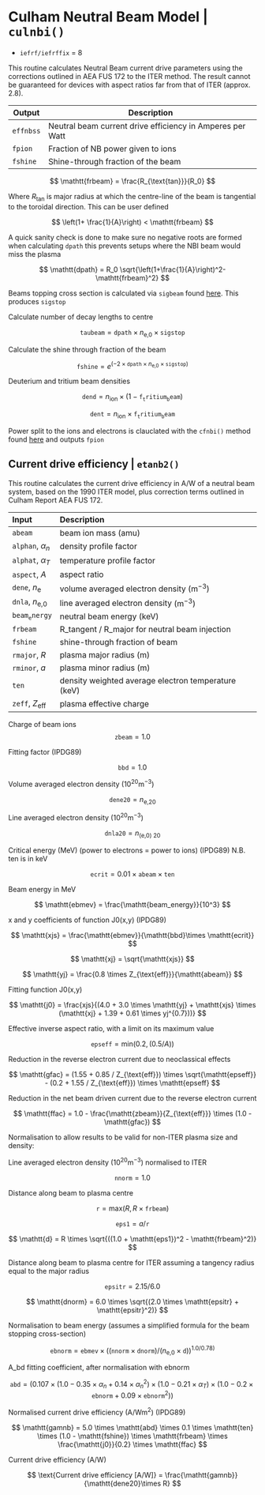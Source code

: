 # Culham Neutral Beam Model | `culnbi()`

- `iefrf/iefrffix` = 8 



This routine calculates Neutral Beam current drive parameters
using the corrections outlined in AEA FUS 172 to the ITER method.
The result cannot be guaranteed for devices with aspect ratios far
from that of ITER (approx. 2.8).

| Output | Description |
|----------|-------------|
| $\mathtt{effnbss}$  | Neutral beam current drive efficiency in Amperes per Watt |
| $\mathtt{fpion}$    | Fraction of NB power given to ions |
| $\mathtt{fshine}$   | Shine-through fraction of the beam |

$$
\mathtt{frbeam} = \frac{R_{\text{tan}}}{R_0}
$$

Where $R_{\text{tan}}$ is major radius at which the centre-line of the beam is tangential to the toroidal direction. This can be user defined

$$
\left(1+ \frac{1}{A}\right) < \mathtt{frbeam}
$$

A quick sanity check is done to make sure no negative roots are formed when calculating $\mathtt{dpath}$ this prevents setups where the NBI beam would miss the plasma


$$
\mathtt{dpath} = R_0 \sqrt{\left(1+\frac{1}{A}\right)^2-\mathtt{frbeam}^2}
$$

Beams topping cross section is calculated via $\mathtt{sigbeam}$ found [here](../NBI/nbi_overview.md/#beam-stopping-cross-section-sigbeam). This produces $\mathtt{sigstop}$

Calculate number of decay lengths to centre

$$
\mathtt{taubeam} = \mathtt{dpath} \times n_{\text{e,0}} \times \mathtt{sigstop}
$$

Calculate the shine through fraction of the beam

$$
\mathtt{fshine} = e^{\left(-2 \times \mathtt{dpath} \times n_{\text{e,0}} \times \mathtt{sigstop}\right)}
$$

Deuterium and tritium beam densities

$$
\mathtt{dend} = n_{\text{ion}} \times (1-\mathtt{f_tritium_beam})
$$

$$
\mathtt{dent} = n_{\text{ion}} \times \mathtt{f_tritium_beam}
$$

Power split to the ions and electrons is clauclated with the $\mathtt{cfnbi()}$ method found [here](../NBI/nbi_overview.md/#ion-coupled-power-cfnbi) and outputs $\mathtt{fpion}$

## Current drive efficiency | `etanb2()`

This routine calculates the current drive efficiency in A/W of
a neutral beam system, based on the 1990 ITER model,
plus correction terms outlined in Culham Report AEA FUS 172.

| Input       | Description                          |
| :---------- | :----------------------------------- |
| $\mathtt{abeam}$      | beam ion mass (amu)   |
| $\mathtt{alphan}$, $\alpha_n$       | density profile factor   |
| $\mathtt{alphat}$, $\alpha_T$       | temperature profile factor  |
|  $\mathtt{aspect}$, $A$      |   aspect ratio                            |
|  $\mathtt{dene}$, $n_{\text{e}}$     |    volume averaged electron density $(\text{m}^{-3})$                           |
|  $\mathtt{dnla}$, $n_{\text{e,0}}$      |    line averaged electron density $(\text{m}^{-3})$                           |
|  $\mathtt{beam_energy}$      |  neutral beam energy $(\text{keV})$                             |
|  $\mathtt{frbeam}$      |   R_tangent / R_major for neutral beam injection                            |
|  $\mathtt{fshine}$      |  shine-through fraction of beam                             |
|  $\mathtt{rmajor}$, $R$      |  plasma major radius $(\text{m})$                              |
|  $\mathtt{rminor}$, $a$      |  plasma minor radius $(\text{m})$                             |
|  $\mathtt{ten}$      |    density weighted average electron temperature $(\text{keV})$                             |
|  $\mathtt{zeff}$, $Z_{\text{eff}}$     |   plasma effective charge                            |


Charge of beam ions
$$
\mathtt{zbeam} = 1.0
$$

Fitting factor (IPDG89)

$$
\mathtt{bbd} = 1.0
$$

Volume averaged electron density ($10^{20} \text{m}^{-3}$)

$$
\mathtt{dene20} = n_{\text{e,20}}
$$

Line averaged electron density ($10^{20} \text{m}^{-3}$)

$$    
\mathtt{dnla20} = n_{\text{(e,0) 20}} 
$$

Critical energy ($\text{MeV}$) (power to electrons = power to ions) (IPDG89)
N.B. ten is in keV

$$
\mathtt{ecrit} = 0.01 \times \mathtt{abeam} \times \mathtt{ten}
$$

Beam energy in MeV

$$
\mathtt{ebmev} = \frac{\mathtt{beam_energy}}{10^3}
$$

x and y coefficients of function J0(x,y) (IPDG89)

$$    
\mathtt{xjs} = \frac{\mathtt{ebmev}}{\mathtt{bbd}\times \mathtt{ecrit}}  
$$

$$
\mathtt{xj} = \sqrt{\mathtt{xjs}}
$$

$$
\mathtt{yj} = \frac{0.8 \times Z_{\text{eff}}}{\mathtt{abeam}}
$$

Fitting function J0(x,y)

$$
\mathtt{j0} = \frac{xjs}{(4.0 + 3.0 \times \mathtt{yj} + \mathtt{xjs} \times (\mathtt{xj} + 1.39 + 0.61 \times yj^{0.7}))}
$$

Effective inverse aspect ratio, with a limit on its maximum value

$$    
 \mathtt{epseff} = \text{min}(0.2, (0.5 / A))
$$   

Reduction in the reverse electron current
due to neoclassical effects

$$
\mathtt{gfac} = (1.55 + 0.85 / Z_{\text{eff}}) \times \sqrt{\mathtt{epseff}} - (0.2 + 1.55 / Z_{\text{eff}}) \times \mathtt{epseff}
$$

Reduction in the net beam driven current
due to the reverse electron current

$$
\mathtt{ffac} = 1.0 - \frac{\mathtt{zbeam}}{Z_{\text{eff}}} \times (1.0 - \mathtt{gfac})
$$

Normalisation to allow results to be valid for
non-ITER plasma size and density:

Line averaged electron density ($10^{20} \text{m}^{-3}$) normalised to ITER

$$    
\mathtt{nnorm} = 1.0
$$

Distance along beam to plasma centre

$$
\mathtt{r} = \text{max}(R, R \times \mathtt{frbeam})
$$

$$
\mathtt{eps1} = a / \mathtt{r}
$$


$$
\mathtt{d} = R \times \sqrt{((1.0 + \mathtt{eps1})^2 - \mathtt{frbeam}^2)}
$$

Distance along beam to plasma centre for ITER
assuming a tangency radius equal to the major radius
    
$$
\mathtt{epsitr} = 2.15 / 6.0
$$  
  
$$  
\mathtt{dnorm} = 6.0 \times \sqrt{(2.0 \times \mathtt{epsitr} + \mathtt{epsitr}^2)}
$$

Normalisation to beam energy (assumes a simplified formula for
the beam stopping cross-section)

$$
    \mathtt{ebnorm} = \mathtt{ebmev} \times ((\mathtt{nnorm} \times \mathtt{dnorm}) / (n_{\text{e,0}} \times \mathtt{d})) ^{1.0 / 0.78)}
$$

A_bd fitting coefficient, after normalisation with ebnorm

$$   
\mathtt{abd} = (
    0.107
    \times (1.0 - 0.35 \times \alpha_n + 0.14 \times \alpha_n^2)
    \times (1.0 - 0.21 \times \alpha_T)
    \times (1.0 - 0.2 \times \mathtt{ebnorm} + 0.09 \times \mathtt{ebnorm}^2)
    )
$$

Normalised current drive efficiency ($\text{A/W} \text{m}^{2}$) (IPDG89)

$$
\mathtt{gamnb} = 5.0 \times \mathtt{abd} \times 0.1 \times \mathtt{ten} \times (1.0 - \mathtt{fshine}) \times \mathtt{frbeam} \times \frac{\mathtt{j0}}{0.2} \times \mathtt{ffac}
$$

Current drive efficiency (A/W)

$$
\text{Current drive efficiency [A/W]} = \frac{\mathtt{gamnb}}{\mathtt{dene20}\times R}
$$
